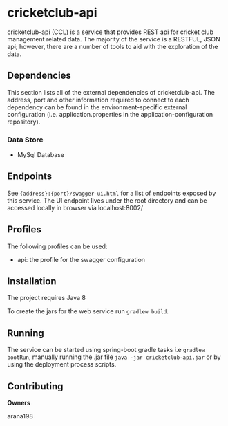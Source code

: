 cricketclub-api
================

cricketclub-api (CCL) is a service that provides REST api for cricket club management related data. The majority of the service is a RESTFUL,
JSON api; however, there are a number of tools to aid with the exploration of the data.

Dependencies
------------

This section lists all of the external dependencies of cricketclub-api.
The address, port and other information required to connect to each dependency can be found in the environment-specific external configuration
(i.e. application.properties in the application-configuration repository).

### Data Store
* MySql Database

Endpoints
--------

See ``{address}:{port}/swagger-ui.html`` for a list of endpoints exposed by this service.
The UI endpoint lives under the root directory and can be accessed locally in browser via localhost:8002/

Profiles
--------

The following profiles can be used:

* api: the profile for the swagger configuration

Installation
------------

The project requires Java 8

To create the jars for the web service run ``gradlew build``.

Running
-------

The service can be started using spring-boot gradle tasks i.e ``gradlew bootRun``,
manually running the .jar file ``java -jar cricketclub-api.jar``
or by using the deployment process scripts.

Contributing
------------

**Owners**

arana198

